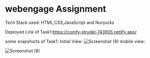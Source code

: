 # webengage Assignment
Tech Stack used:
HTML,CSS,JavaScript and Nunjucks

Deployed Link of Task1:https://comfy-strudel-743905.netlify.app/


some snapshorts of Task1:
Initial View:
![Screenshot (9)](https://user-images.githubusercontent.com/101566272/212397229-0ad52d89-dc24-4798-820c-39e1706913e7.png)
mobile view:




![Screenshot (8)](https://user-images.githubusercontent.com/101566272/212397298-db41d04b-5498-4790-8566-65f28e44d0d5.png)

